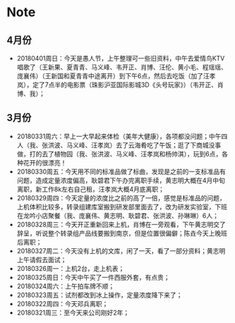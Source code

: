 # Note
## 4月份

- 20180401周日：今天是愚人节，上午整理可一些旧资料，中午去爱情鸟KTV唱歌了（王新果、夏青青、马义峰、韦开正、肖博、汪伦、黄小毛、程瑶瑶、庞襄伟）（王新国和夏青青中途离开）到下午6点，然后去吃饭（加了汪孝岚），定了7点半的电影票（珠影沪亚国际影城3D《头号玩家》）（韦开正、肖博、我）；
## 3月份
- 20180331周六：早上一大早起来体检（美年大健康），各项都没问题；中午四人（我、张洪波、马义峰、汪孝岚）去了云海肴吃了午饭；逛了下商城没事做，打的去了植物园（我、张洪波、马义峰、汪孝岚和杨帅淇），玩到6点，各种花开的很漂亮！
- 20180330周五：今天用不同的标准品做了标曲，发现是之前的一支标准品有问题，造成定量浓度偏高，耿碧君下午办完离职手续，黄志明大概在4月中旬离职，新工作8k左右自己租，汪孝岚大概4月底离职；
- 20180329周四：今天定量的浓度比之前的高了一倍，感觉是标准品的问题，上机体积比较多，转录组建库室搬到研发部里面去了，改为研发实验室，下班在龙吟小店聚餐（我、庞襄伟、黄志明、耿碧君、张洪波、孙琳琳）6人；
- 20180328周三：今天开正重新回来上机，肖博在一旁观看，下午黄志明交了辞呈，听说整个转录组产品线要搬到南京，但是位置很偏僻；陈垚今天上晚班后离职；
- 20180327周二：今天没有上机的文库，闲了一天，看了一部分资料；黄志明上午请假去面试；
- 20180326周一：上机2台，走上机表；
- 20180325周日：今天中午买了一件西服外套，有点贵；
- 20180324周六：上午拍车牌不顺；
- 20180323周五：试剂都改到冰上操作，定量浓度降下来了；
- 20180322周四：今天邓兵离职；
- 20180321周三：至今天来公司刚好2年；
